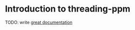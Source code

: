 # Introduction to threading-ppm

TODO: write [great documentation](http://jacobian.org/writing/what-to-write/)
